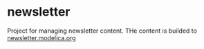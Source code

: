 # newsletter
Project for managing newsletter content. THe content is builded to [newsletter.modelica.org](http://newsletter.modelica.org)

